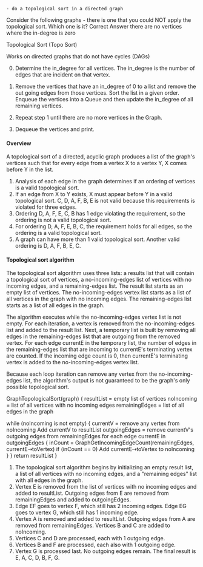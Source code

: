     - do a topological sort in a directed graph


Consider the following graphs - there is one that you could NOT apply the topological sort. Which one is it?
Correct Answer
  there are no vertices where the in-degree is zero 


Topological Sort (Topo Sort)

Works on directed graphs that do not have cycles (DAGs)

0. Determine the in_degree for all vertices. The in_degree is
   the number of edges that are incident on that vertex.

1. Remove the vertices that have an in_degree of 0 to a list and
   remove the out going edges from those vertices. Sort the list
   in a given order. Enqueue the vertices into a Queue and then 
   update the in_degree of all remaining vertices.

2. Repeat step 1 until there are no more vertices in the Graph.

3. Dequeue the vertices and print.


#### **Overview**
A topological sort of a directed, acyclic graph produces a list of the graph's vertices such that for every edge from a vertex X to a vertex Y, X comes before Y in the list.

1. Analysis of each edge in the graph determines if an ordering of vertices is a valid topological sort.
2. If an edge from X to Y exists, X must appear before Y in a valid topological sort. C, D, A, F, B, E is not valid because this requirements is violated for three edges.
3. Ordering D, A, F, E, C, B has 1 edge violating the requirement, so the ordering is not a valid topological sort.
4. For ordering D, A, F, E, B, C, the requirement holds for all edges, so the ordering is a valid topological sort.
5. A graph can have more than 1 valid topological sort. Another valid ordering is D, A, F, B, E, C.


#### **Topological sort algorithm**
The topological sort algorithm uses three lists: a results list that will contain a topological sort of vertices, a no-incoming-edges list of vertices with no incoming edges, and a remaining-edges list. The result list starts as an empty list of vertices. The no-incoming-edges vertex list starts as a list of all vertices in the graph with no incoming edges. The remaining-edges list starts as a list of all edges in the graph.

The algorithm executes while the no-incoming-edges vertex list is not empty. For each iteration, a vertex is removed from the no-incoming-edges list and added to the result list. Next, a temporary list is built by removing all edges in the remaining-edges list that are outgoing from the removed vertex. For each edge currentE in the temporary list, the number of edges in the remaining-edges list that are incoming to currentE's terminating vertex are counted. If the incoming edge count is 0, then currentE's terminating vertex is added to the no-incoming-edges vertex list.

Because each loop iteration can remove any vertex from the no-incoming-edges list, the algorithm's output is not guaranteed to be the graph's only possible topological sort.



GraphTopologicalSort(graph) {
   resultList = empty list of vertices
   noIncoming = list of all vertices with no incoming edges
   remainingEdges = list of all edges in the graph

   while (noIncoming is not empty) {
      currentV = remove any vertex from noIncoming
      Add currentV to resultList
      outgoingEdges = remove currentV's outgoing edges from remainingEdges
      for each edge currentE in outgoingEdges {
         inCount = GraphGetIncomingEdgeCount(remainingEdges, currentE⇢toVertex)
         if (inCount == 0)
            Add currentE⇢toVertex to noIncoming
      }
   }
   return resultList
}


1. The topological sort algorithm begins by initializing an empty result list, a list of all vertices with no incoming edges, and a "remaining edges" list with all edges in the graph.
2. Vertex E is removed from the list of vertices with no incoming edges and added to resultList. Outgoing edges from E are removed from remainingEdges and added to outgoingEdges.
3. Edge EF goes to vertex F, which still has 2 incoming edges. Edge EG goes to vertex G, which still has 1 incoming edge.
4. Vertex A is removed and added to resultList. Outgoing edges from A are removed from remainingEdges. Vertices B and C are added to noIncoming.
5. Vertices C and D are processed, each with 1 outgoing edge.
6. Vertices B and F are processed, each also with 1 outgoing edge.
7. Vertex G is processed last. No outgoing edges remain. The final result is E, A, C, D, B, F, G.